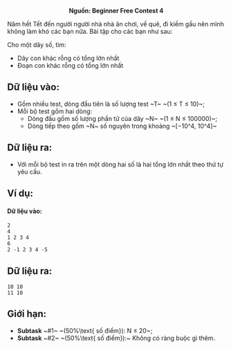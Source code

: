 **<center>Nguồn: Beginner Free Contest 4</center>**

Năm hết Tết đến người người nhà nhà ăn chơi, về quê, đi kiếm gấu nên mình không làm khó các bạn nữa. Bài tập cho các bạn như sau:

Cho một dãy số, tìm:
- Dãy con khác rỗng có tổng lớn nhất
- Đoạn con khác rỗng có tổng lớn nhất

## Dữ liệu vào:
- Gồm nhiều test, dòng đầu tiên là số lượng test ~T~ ~(1 ≤ T ≤ 10)~;
- Mỗi bộ test gồm hai dòng:
    - Dòng đầu gồm số lượng phần tử của dãy ~N~ ~(1 ≤ N ≤ 100000)~;
    - Dòng tiếp theo gồm ~N~ số nguyên trong khoảng ~[−10^4, 10^4]~

## Dữ liệu ra:
- Với mỗi bộ test in ra trên một dòng hai số là hai tổng lớn nhất theo thứ tự yêu cầu.

## Ví dụ:
#### Dữ liệu vào:
```
2
4
1 2 3 4
6
2 -1 2 3 4 -5
```

## Dữ liệu ra:
```
10 10
11 10
```

## Giới hạn:
- **Subtask** ~\#1~ ~(50\%\text{ số điểm}): N ≤ 20~;
- **Subtask** ~\#2~ ~(50\%\text{ số điểm}):~ Không có ràng buộc gì thêm.